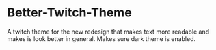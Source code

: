 # Better-Twitch-Theme
A twitch theme for the new redesign that makes text more readable and makes is look better in general. Makes sure dark theme is enabled.
